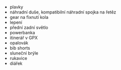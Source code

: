 - plavky
- náhradní duše, kompatibilní náhradní spojka na řetěz
- gear na fixnutí kola
- lepení
- přední zadní světlo
- powerbanka
- itinerář v GPX
- opalovák
- bib shorts
- sluneční brýle
- rukavice
- diářek